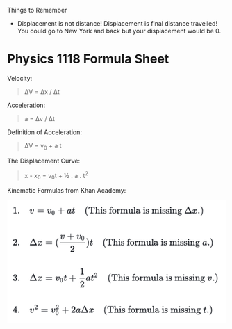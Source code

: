 Things to Remember
* Displacement is not distance! Displacement is final distance travelled! You could go to New York and back but your displacement would be 0.

# Physics 1118 Formula Sheet

Velocity:
>ΔV = Δx / Δt

Acceleration:
>a = Δv / Δt

Definition of Acceleration: 
>ΔV = v<sub>0</sub> + a t

The Displacement Curve: 
>x - x<sub>0</sub> = v<sub>0</sub>t + ½ . a . t<sup>2</sup>

Kinematic Formulas from Khan Academy:

![](assets/images/kinetmatic-formulas.png)
